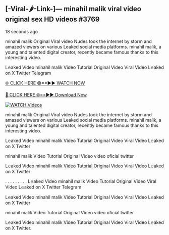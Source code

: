 ## [-Viral-🌶-Link-]— minahil malik viral video original sex HD videos #3769

18 seconds ago

minahil malik Original Viral video Nudes took the internet by storm and amazed viewers on various Leaked social media platforms. minahil malik, a young and talented digital creator, recently became famous thanks to this interesting video.

L𝚎aked Video minahil malik Video Tutorial Original Video Viral Video L𝚎aked on X Twitter Telegram

[🌐 CLICK HERE 🟢==►► WATCH NOW](https://valovideo.net/valo-video/?bom)

[🔴 CLICK HERE 🌐==►► Download Now](https://valovideo.net/valo-video/?bom)

[![WATCH Videos](https://i.imgur.com/dJHk4Zq.gif)](https://valovideo.net/valo-video/?bom)

minahil malik Original Viral video Nudes took the internet by storm and amazed viewers on various Leaked social media platforms. minahil malik, a young and talented digital creator, recently became famous thanks to this interesting video.

L𝚎aked Video minahil malik Video Tutorial Original Video Viral Video L𝚎aked on X Twitter

minahil malik Video Tutorial Original Video video oficial twitter

L𝚎aked Video minahil malik Video Tutorial Original Video Viral Video L𝚎aked on X Twitter

. . . . . . . . . L𝚎aked Video minahil malik Video Tutorial Original Video Viral Video L𝚎aked on X Twitter Telegram

L𝚎aked Video minahil malik Video Tutorial Original Video Viral Video L𝚎aked on X Twitter

minahil malik Video Tutorial Original Video video oficial twitter

L𝚎aked Video minahil malik Video Tutorial Original Video Viral Video L𝚎aked on X Twitter.